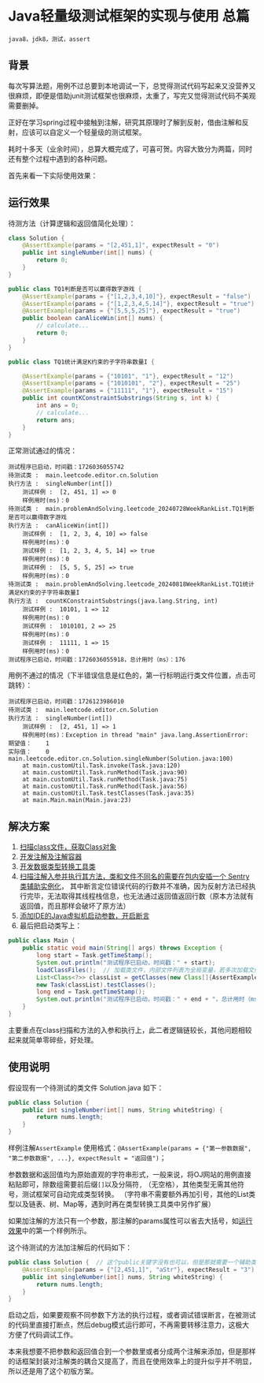 # Java轻量级测试框架的实现与使用 总篇

    java8，jdk8，测试，assert

## 背景

每次写算法题，用例不过总要到本地调试一下，总觉得测试代码写起来又没营养又很麻烦，即便是借助junit测试框架也很麻烦，太重了，写完又觉得测试代码不美观需要删掉。

正好在学习spring过程中接触到注解，研究其原理时了解到反射，借由注解和反射，应该可以自定义一个轻量级的测试框架。

耗时十多天（业余时间），总算大概完成了，可喜可贺。内容大致分为两篇，同时还有整个过程中遇到的各种问题。

首先来看一下实际使用效果：

## 运行效果

待测方法（计算逻辑和返回值简化处理）：

```java
class Solution {
    @AssertExample(params = "[2,451,1]", expectResult = "0")
    public int singleNumber(int[] nums) {
        return 0;
    }
}
```

```java
public class TQ1判断是否可以赢得数字游戏 {
    @AssertExample(params = {"[1,2,3,4,10]"}, expectResult = "false")
    @AssertExample(params = {"[1,2,3,4,5,14]"}, expectResult = "true")
    @AssertExample(params = {"[5,5,5,25]"}, expectResult = "true")
    public boolean canAliceWin(int[] nums) {
        // calculate...
        return 0;
    }
}
```

```java
public class TQ1统计满足K约束的子字符串数量I {

    @AssertExample(params = {"10101", "1"}, expectResult = "12")
    @AssertExample(params = {"1010101", "2"}, expectResult = "25")
    @AssertExample(params = {"11111", "1"}, expectResult = "15")
    public int countKConstraintSubstrings(String s, int k) {
        int ans = 0;
        // calculate...
        return ans;
    }
}
```

正常测试通过的情况：

```log
测试程序已启动，时间戳：1726036055742
待测试类 : 	main.leetcode.editor.cn.Solution
执行方法 : 	singleNumber(int[])
	测试样例 : 	[2, 451, 1] => 0
	样例用时(ms)：0
待测试类 : 	main.problemAndSolving.leetcode_20240728WeekRankList.TQ1判断是否可以赢得数字游戏
执行方法 : 	canAliceWin(int[])
	测试样例 : 	[1, 2, 3, 4, 10] => false
	样例用时(ms)：0
	测试样例 : 	[1, 2, 3, 4, 5, 14] => true
	样例用时(ms)：0
	测试样例 : 	[5, 5, 5, 25] => true
	样例用时(ms)：0
待测试类 : 	main.problemAndSolving.leetcode_20240818WeekRankList.TQ1统计满足K约束的子字符串数量I
执行方法 : 	countKConstraintSubstrings(java.lang.String, int)
	测试样例 : 	10101, 1 => 12
	样例用时(ms)：0
	测试样例 : 	1010101, 2 => 25
	样例用时(ms)：0
	测试样例 : 	11111, 1 => 15
	样例用时(ms)：0
测试程序已启动，时间戳：1726036055918，总计用时（ms）：176
```

用例不通过的情况（下半错误信息是红色的，第一行标明运行类文件位置，点击可跳转）：

```log
测试程序已启动，时间戳：1726123986010
待测试类 : 	main.leetcode.editor.cn.Solution
执行方法 : 	singleNumber(int[])
	测试样例 : 	[2, 451, 1] => 1
	样例用时(ms)：Exception in thread "main" java.lang.AssertionError: 
期望值：	1
实际值：	0
main.leetcode.editor.cn.Solution.singleNumber(Solution.java:100)
	at main.customUtil.Task.invoke(Task.java:120)
	at main.customUtil.Task.runMethod(Task.java:90)
	at main.customUtil.Task.runMethod(Task.java:75)
	at main.customUtil.Task.runMethod(Task.java:56)
	at main.customUtil.Task.testClasses(Task.java:35)
	at main.Main.main(Main.java:23)
```

## 解决方案

1. [扫描class文件，获取Class对象](../实现形式/java扫描指定包下所有类.MD#解决方案)
2. [开发注解及注解容器](../实现形式/Java%20如何定义一个可重复在同一方法上使用的注解.MD#解决方案)
3. [开发数据类型转换工具类](../实现形式/数据类型自动转换的解决方案.MD#问题分析)
4. [扫描注解入参并执行其方法，类和文件不同名的需要在包内安插一个 Sentry 类辅助实例化](../实现形式/java实例化class对象，利用注解入参并执行其方法.MD#解决方案)，
   其中断言定位错误代码的行数并不准确，因为反射方法已经执行完毕，无法取得其线程栈信息，也无法通过返回值返回行数（原本方法就有返回值，而且那样会破坏了原方法）
5. [添加IDE的Java虚拟机启动参数，开启断言](../../工具/调测部署/IDEA2023.1添加java虚拟机启动参数，打开断言.MD#解决方案)
6. 最后把启动类写上：

```Java
public class Main {
    public static void main(String[] args) throws Exception {
        long start = Task.getTimeStamp();
        System.out.println("测试程序已启动，时间戳：" + start);
        loadClassFiles();  // 加载类文件，内部文件列表为全局变量，若多次加载文件，需要重新调整其内部结构
        List<Class<?>> classList = getClasses(new Class[]{AssertExample.class, AssertExamples.class});  // 文件转化为class对象，筛选可运行类
        new Task(classList).testClasses();
        long end = Task.getTimeStamp();
        System.out.println("测试程序已启动，时间戳：" + end + "，总计用时（ms）：" + (end - start));
    }
}
```

主要重点在class扫描和方法的入参和执行上，此二者逻辑链较长，其他问题相较起来就简单零碎些，好处理。

## 使用说明

假设现有一个待测试的类文件 Solution.java 如下：

```Java
public class Solution {
    public int singleNumber(int[] nums, String whiteString) {
        return nums.length;
    }
}
```

样例注解`AssertExample`
使用格式：`@AssertExample(params = {"第一参数数据", "第二参数数据", ...}, expectResult = "返回值")`；

参数数据和返回值均为原始直观的字符串形式，一般来说，将OJ网站的用例直接粘贴即可，除数组需要前后缀`[]`以及分隔符`,`
（无空格），其他类型无需其他符号，测试框架可自动完成类型转换。
（字符串不需要额外再加引号，其他的List类型以及链表、树、Map等，遇到时再在类型转换工具类中另作扩展）

如果加注解的方法只有一个参数，那注解的params属性可以省去大括号，如[运行效果](#运行效果)中的第一个样例所示。

这个待测试的方法加注解后的代码如下：

```Java
public class Solution {  // 这个public关键字没有也可以，但是那就需要一个辅助类，辅助类见上文解决方案的第五步
    @AssertExample(params = {"[2,451,1]", "aStr"}, expectResult = "3")
    public int singleNumber(int[] nums, String whiteString) {
        return nums.length;
    }
}
```

启动之后，如果要观察不同参数下方法的执行过程，或者调试错误断言，在被测试的代码里直接打断点，然后debug模式运行即可，不再需要转移注意力，这极大方便了代码调试工作。

本来我想要不把参数和返回值合到一个参数里或者分成两个注解来添加，但是那样的话框架封装对注解类的耦合又提高了，而且在使用效率上的提升似乎并不明显，所以还是用了这个初版方案。
